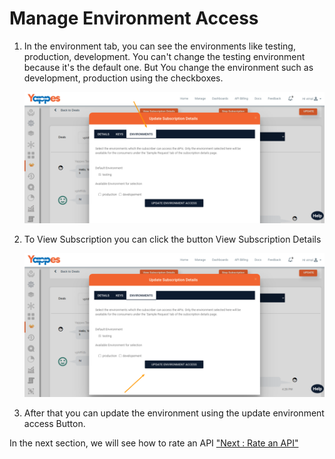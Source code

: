 Manage Environment Access
=========================

1.  In the environment tab, you can see the environments like testing,
    production, development. You can't change the testing environment
    because it's the default one. But You change the environment such as
    development, production using the checkboxes.

    ![](images/dashboard/subscriptions/providersubs_update_09.png)

2.  To View Subscription you can click the button View Subscription
    Details

    ![](images/dashboard/subscriptions/providersubs_update_10.png)

3.  After that you can update the environment using the update
    environment access Button.

In the next section, we will see how to rate an API ["Next : Rate an
API"](rateAPI)
